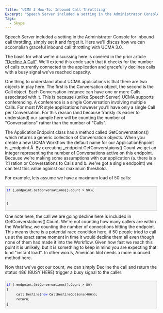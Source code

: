 ```yaml
---
Title: 'UCMA 3 How-To: Inbound Call Throttling'
Excerpt: "Speech Server included a setting in the Administrator Console for inbound call throttling, simply set it and forget it. Here we'll discus how we can accomplish graceful inbound call throttling with UCMA 3.0."
Tags:
  - Skype
---
```

Speech Server included a setting in the Administrator Console for inbound call throttling, simply set it and forget it. Here we'll discus how we can accomplish graceful inbound call throttling with UCMA 3.0.

The basis for what we're discussing here is covered in the prior article <a href="http://massivescale.azurewebsites.net/?p=58" target="_blank">"Decline A Call"</a>. We'll extend this code such that it checks for the number of calls currently connected to the application and gracefully declines calls with a busy signal we've reached capacity.

One thing to understand about UCMA applications is that there are two objects in play here. The first is the Conversation object, the second is the Call object. Each Conversation instance can have one or more Calls associated with it. This is because (unlike Speech Server) UCMA supports conferencing. A conference is a single Conversation involving multiple Calls. For most IVR style applications however you'll have only a single Call per Conversation. For this reason (and because frankly its easier to understand) our sample here will be counting the number of "Conversations" rather than the number of "Calls".

The ApplicationEndpoint class has a method called GetConverstations() which returns a generic collection of Conversation objects. When you create a new UCMA Workflow the default name for our ApplicationEnpoint is _endpoint.Â  By executing _endpoint.GetConverstaions().Count we get an integer representing the number of Conversations active on this endpoint. Because we're making some assumptions with our application (a. there is a 1:1 ration or Conversations to Calls and b. we've got a single endpoint) we can test this value against our maximum threshold.

For example, lets assume we have a maximum load of 50 calls:
<div id="codeSnippetWrapper" style="text-align: left; line-height: 12pt; background-color: #f4f4f4; margin: 20px 0px 10px; width: 97.5%; font-family: 'Courier New', courier, monospace; direction: ltr; max-height: 200px; font-size: 8pt; overflow: auto; cursor: text; border: silver 1px solid; padding: 4px;">
<pre id="codeSnippet" style="text-align: left; line-height: 12pt; background-color: #f4f4f4; margin: 0em; width: 100%; font-family: 'Courier New', courier, monospace; direction: ltr; color: black; font-size: 8pt; overflow: visible; border-style: none; padding: 0px;"><span style="color: #0000ff;">if</span> (_endpoint.GetConversations().Count &gt; 50){

}</pre>
</div>
One note here, the call we are going decline here is included in GetConverstations().Count. We're not counting how many callers are within the Workflow, we counting the number of connections hitting the endpoint. This means there is a potential race condition here, if 50 people tried to call us at the exact same moment in time it would decline them all even though none of them had made it into the Workflow. Given how fast we reach this point it is unlikely, but it is something to keep in mind you are expecting that kind "instant load". In other words, American Idol needs a more nuanced method here.

Now that we've got our count, we can simply Decline the call and return the status 486 (BUSY HERE) trigger a busy signal to the caller:
<div id="codeSnippetWrapper" style="text-align: left; line-height: 12pt; background-color: #f4f4f4; margin: 20px 0px 10px; width: 97.5%; font-family: 'Courier New', courier, monospace; direction: ltr; max-height: 200px; font-size: 8pt; overflow: auto; cursor: text; border: silver 1px solid; padding: 4px;">
<pre id="codeSnippet" style="text-align: left; line-height: 12pt; background-color: #f4f4f4; margin: 0em; width: 100%; font-family: 'Courier New', courier, monospace; direction: ltr; color: black; font-size: 8pt; overflow: visible; border-style: none; padding: 0px;"><span style="color: #0000ff;">if</span> (_endpoint.GetConversations().Count &gt; 50)
{    
     call.Decline(<span style="color: #0000ff;">new</span> CallDeclineOptions(486));
     return;
}</pre>
</div>